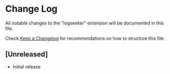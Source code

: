 # Change Log

All notable changes to the "logseeker" extension will be documented in this file.

Check [Keep a Changelog](http://keepachangelog.com/) for recommendations on how to structure this file.

## [Unreleased]

- Initial release